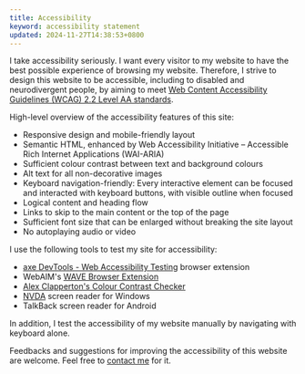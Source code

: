 ```yaml
---
title: Accessibility
keyword: accessibility statement
updated: 2024-11-27T14:38:53+0800
---
```


I take accessibility seriously. I want every visitor to my website to have the best possible experience of browsing my website. Therefore, I strive to design this website to be accessible, including to disabled and neurodivergent people, by aiming to meet [Web Content Accessibility Guidelines (WCAG) 2.2 Level AA standards](https://www.w3.org/WAI/standards-guidelines/wcag/).

High-level overview of the accessibility features of this site:
* Responsive design and mobile-friendly layout
* Semantic HTML, enhanced by Web Accessibility Initiative – Accessible Rich Internet Applications (WAI-ARIA)
* Sufficient colour contrast between text and background colours
*  Alt text for all non-decorative images
* Keyboard navigation-friendly: Every interactive element can be focused and interacted with keyboard buttons, with visible outline when focused
* Logical content and heading flow
* Links to skip to the main content or the top of the page
* Sufficient font size that can be enlarged without breaking the site layout
* No autoplaying audio or video

I use the following tools to test my site for accessibility:
* [axe DevTools - Web Accessibility Testing](https://www.deque.com/axe/browser-extensions/) browser extension
* WebAIM's [WAVE Browser Extension](https://wave.webaim.org/extension/)
* [Alex Clapperton's Colour Contrast Checker](https://colourcontrast.cc/)
* [NVDA](https://www.nvaccess.org/about-nvda/) screen reader for Windows
* TalkBack screen reader for Android

In addition, I test the accessibility of my website manually by navigating with keyboard alone.

Feedbacks and suggestions for improving the accessibility of this website are welcome. Feel free to [contact me](/contact) for it.